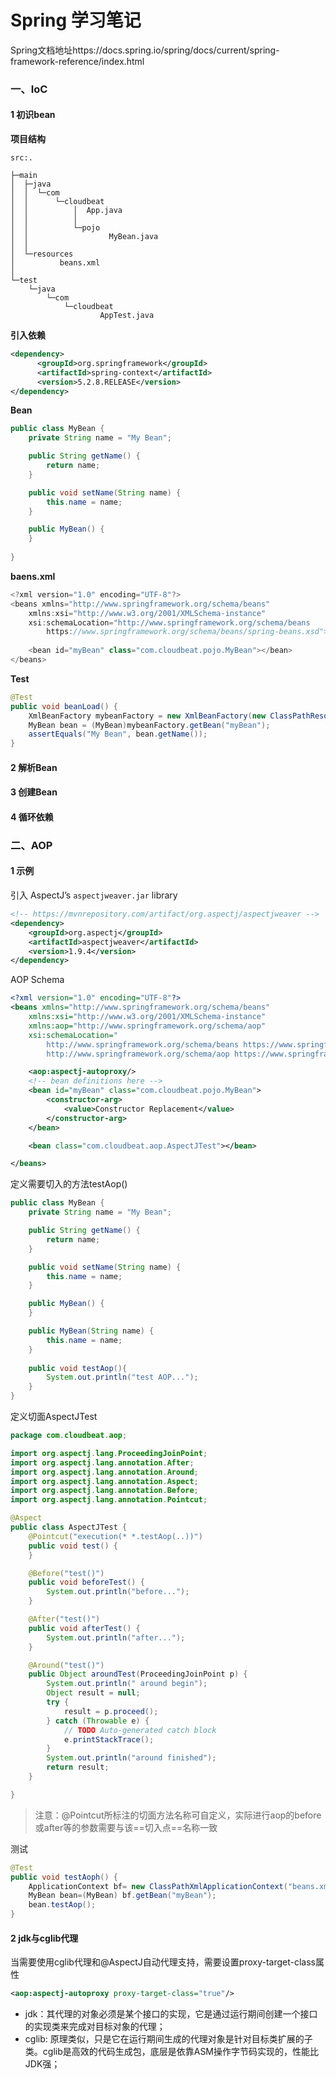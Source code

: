 # Spring 学习笔记

Spring文档地址https://docs.spring.io/spring/docs/current/spring-framework-reference/index.html

### 一、IoC

#### 1 初识bean

**项目结构**

```
src:.

├─main
│  ├─java
│  │  └─com
│  │      └─cloudbeat
│  │          │  App.java
│  │          │
│  │          └─pojo
│  │                  MyBean.java
│  │
│  └─resources
│          beans.xml
│
└─test
    └─java
        └─com
            └─cloudbeat
                    AppTest.java

```

**引入依赖**

```xml
<dependency>
      <groupId>org.springframework</groupId>
      <artifactId>spring-context</artifactId>
      <version>5.2.8.RELEASE</version>
</dependency>
```



**Bean**

```java
public class MyBean {
    private String name = "My Bean";

    public String getName() {
        return name;
    }

    public void setName(String name) {
        this.name = name;
    }

    public MyBean() {
    }
    
}
```

**baens.xml**

```java
<?xml version="1.0" encoding="UTF-8"?>
<beans xmlns="http://www.springframework.org/schema/beans"
    xmlns:xsi="http://www.w3.org/2001/XMLSchema-instance"
    xsi:schemaLocation="http://www.springframework.org/schema/beans
        https://www.springframework.org/schema/beans/spring-beans.xsd">
    
    <bean id="myBean" class="com.cloudbeat.pojo.MyBean"></bean>
</beans>
```

**Test**

```java
@Test
public void beanLoad() {
    XmlBeanFactory mybeanFactory = new XmlBeanFactory(new ClassPathResource("beans.xml"));
    MyBean bean = (MyBean)mybeanFactory.getBean("myBean");
    assertEquals("My Bean", bean.getName());
}
```



#### 2 解析Bean



#### 3 创建Bean



#### 4 循环依赖





### 二、AOP

#### 1 示例

引入 AspectJ’s `aspectjweaver.jar` library

```xml
<!-- https://mvnrepository.com/artifact/org.aspectj/aspectjweaver -->
<dependency>
    <groupId>org.aspectj</groupId>
    <artifactId>aspectjweaver</artifactId>
    <version>1.9.4</version>
</dependency>
```

AOP Schema

```xml
<?xml version="1.0" encoding="UTF-8"?>
<beans xmlns="http://www.springframework.org/schema/beans"
    xmlns:xsi="http://www.w3.org/2001/XMLSchema-instance"
    xmlns:aop="http://www.springframework.org/schema/aop"
    xsi:schemaLocation="
        http://www.springframework.org/schema/beans https://www.springframework.org/schema/beans/spring-beans.xsd
        http://www.springframework.org/schema/aop https://www.springframework.org/schema/aop/spring-aop.xsd">

    <aop:aspectj-autoproxy/>
    <!-- bean definitions here -->
    <bean id="myBean" class="com.cloudbeat.pojo.MyBean">
        <constructor-arg>
            <value>Constructor Replacement</value>
        </constructor-arg>
    </bean>

    <bean class="com.cloudbeat.aop.AspectJTest"></bean>

</beans>
```

定义需要切入的方法testAop()

```java
public class MyBean {
    private String name = "My Bean";

    public String getName() {
        return name;
    }

    public void setName(String name) {
        this.name = name;
    }

    public MyBean() {
    }

    public MyBean(String name) {
        this.name = name;
    }
    
    public void testAop(){
        System.out.println("test AOP...");
    }
}
```

定义切面AspectJTest

```java
package com.cloudbeat.aop;

import org.aspectj.lang.ProceedingJoinPoint;
import org.aspectj.lang.annotation.After;
import org.aspectj.lang.annotation.Around;
import org.aspectj.lang.annotation.Aspect;
import org.aspectj.lang.annotation.Before;
import org.aspectj.lang.annotation.Pointcut;

@Aspect
public class AspectJTest {
    @Pointcut("execution(* *.testAop(..))")
    public void test() {
    }

    @Before("test()")
    public void beforeTest() {
        System.out.println("before...");
    }

    @After("test()")
    public void afterTest() {
        System.out.println("after...");
    }

    @Around("test()")
    public Object aroundTest(ProceedingJoinPoint p) {
        System.out.println(" around begin");
        Object result = null;
        try {
            result = p.proceed();
        } catch (Throwable e) {
            // TODO Auto-generated catch block
            e.printStackTrace();
        }
        System.out.println("around finished");
        return result;
    }

}
```

> 注意：@Pointcut所标注的切面方法名称可自定义，实际进行aop的before或after等的参数需要与该==切入点==名称一致

测试

```java
@Test
public void testAoph() {
    ApplicationContext bf= new ClassPathXmlApplicationContext("beans.xml");
    MyBean bean=(MyBean) bf.getBean("myBean");
    bean.testAop();
}
```



#### 2 jdk与cglib代理

当需要使用cglib代理和@AspectJ自动代理支持，需要设置proxy-target-class属性

```xml
<aop:aspectj-autoproxy proxy-target-class="true"/>
```

- jdk：其代理的对象必须是某个接口的实现，它是通过运行期间创建一个接口的实现类来完成对目标对象的代理；
- cglib: 原理类似，只是它在运行期间生成的代理对象是针对目标类扩展的子类。cglib是高效的代码生成包，底层是依靠ASM操作字节码实现的，性能比JDK强；
